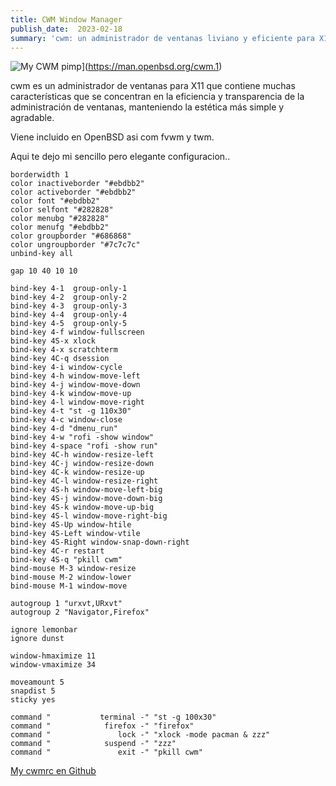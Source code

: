 ```yaml
---
title: CWM Window Manager 
publish_date:  2023-02-18
summary: 'cwm: un administrador de ventanas liviano y eficiente para X11'
---
```


![My CWM pimp](/my-cwm-openbsd.png)](https://man.openbsd.org/cwm.1)


cwm es un administrador de ventanas para X11 que contiene muchas características que se concentran 
en la eficiencia y transparencia de la administración de ventanas, manteniendo la estética más simple 
y agradable.

Viene incluido en OpenBSD asi com fvwm y twm.

Aqui te dejo mi sencillo pero elegante configuracion..


```
borderwidth 1
color inactiveborder "#ebdbb2"
color activeborder "#ebdbb2"
color font "#ebdbb2"
color selfont "#282828"
color menubg "#282828"
color menufg "#ebdbb2"
color groupborder "#686868"
color ungroupborder "#7c7c7c"
unbind-key all

gap 10 40 10 10

bind-key 4-1  group-only-1
bind-key 4-2  group-only-2
bind-key 4-3  group-only-3
bind-key 4-4  group-only-4
bind-key 4-5  group-only-5
bind-key 4-f window-fullscreen
bind-key 4S-x xlock
bind-key 4-x scratchterm
bind-key 4C-q dsession
bind-key 4-i window-cycle
bind-key 4-h window-move-left
bind-key 4-j window-move-down
bind-key 4-k window-move-up
bind-key 4-l window-move-right
bind-key 4-t "st -g 110x30"
bind-key 4-c window-close
bind-key 4-d "dmenu_run"
bind-key 4-w "rofi -show window"
bind-key 4-space "rofi -show run"
bind-key 4C-h window-resize-left
bind-key 4C-j window-resize-down
bind-key 4C-k window-resize-up 
bind-key 4C-l window-resize-right
bind-key 4S-h window-move-left-big
bind-key 4S-j window-move-down-big
bind-key 4S-k window-move-up-big
bind-key 4S-l window-move-right-big
bind-key 4S-Up window-htile
bind-key 4S-Left window-vtile
bind-key 4S-Right window-snap-down-right
bind-key 4C-r restart
bind-key 4S-q "pkill cwm"
bind-mouse M-3 window-resize
bind-mouse M-2 window-lower
bind-mouse M-1 window-move

autogroup 1 "urxvt,URxvt"
autogroup 2 "Navigator,Firefox"

ignore lemonbar
ignore dunst

window-hmaximize 11 
window-vmaximize 34

moveamount 5
snapdist 5
sticky yes

command "           terminal -" "st -g 100x30"
command "            firefox -" "firefox"
command "               lock -" "xlock -mode pacman & zzz"
command "            suspend -" "zzz"
command "               exit -" "pkill cwm"

```

[My cwmrc en Github](https://gist.github.com/dev1lsconf/cae520cbb960d346d9aba1ec71b597b3)
